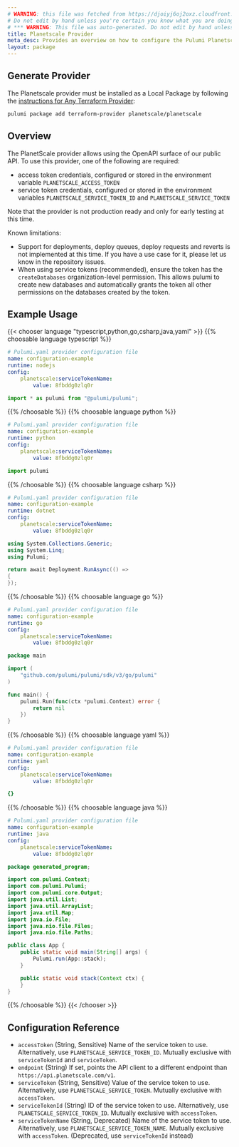 ```yaml
---
# WARNING: this file was fetched from https://djoiyj6oj2oxz.cloudfront.net/docs/registry.opentofu.org/planetscale/planetscale/0.5.0/index.md
# Do not edit by hand unless you're certain you know what you are doing!
# *** WARNING: This file was auto-generated. Do not edit by hand unless you're certain you know what you are doing! ***
title: Planetscale Provider
meta_desc: Provides an overview on how to configure the Pulumi Planetscale provider.
layout: package
---
```


## Generate Provider

The Planetscale provider must be installed as a Local Package by following the [instructions for Any Terraform Provider](https://www.pulumi.com/registry/packages/terraform-provider/):

```bash
pulumi package add terraform-provider planetscale/planetscale
```
## Overview

The PlanetScale provider allows using the OpenAPI surface of our public API. To use this provider, one of the following are required:

- access token credentials, configured or stored in the environment variable `PLANETSCALE_ACCESS_TOKEN`
- service token credentials, configured or stored in the environment variables `PLANETSCALE_SERVICE_TOKEN_ID` and `PLANETSCALE_SERVICE_TOKEN`

Note that the provider is not production ready and only for early testing at this time.

Known limitations:
- Support for deployments, deploy queues, deploy requests and reverts is not implemented at this time. If you have a use case for it, please let us know in the repository issues.
- When using service tokens (recommended), ensure the token has the `createDatabases` organization-level permission. This allows pulumi to create new databases and automatically grants the token all other permissions on the databases created by the token.
## Example Usage

{{< chooser language "typescript,python,go,csharp,java,yaml" >}}
{{% choosable language typescript %}}
```yaml
# Pulumi.yaml provider configuration file
name: configuration-example
runtime: nodejs
config:
    planetscale:serviceTokenName:
        value: 8fbddg0zlq0r

```
```typescript
import * as pulumi from "@pulumi/pulumi";

```
{{% /choosable %}}
{{% choosable language python %}}
```yaml
# Pulumi.yaml provider configuration file
name: configuration-example
runtime: python
config:
    planetscale:serviceTokenName:
        value: 8fbddg0zlq0r

```
```python
import pulumi

```
{{% /choosable %}}
{{% choosable language csharp %}}
```yaml
# Pulumi.yaml provider configuration file
name: configuration-example
runtime: dotnet
config:
    planetscale:serviceTokenName:
        value: 8fbddg0zlq0r

```
```csharp
using System.Collections.Generic;
using System.Linq;
using Pulumi;

return await Deployment.RunAsync(() =>
{
});

```
{{% /choosable %}}
{{% choosable language go %}}
```yaml
# Pulumi.yaml provider configuration file
name: configuration-example
runtime: go
config:
    planetscale:serviceTokenName:
        value: 8fbddg0zlq0r

```
```go
package main

import (
	"github.com/pulumi/pulumi/sdk/v3/go/pulumi"
)

func main() {
	pulumi.Run(func(ctx *pulumi.Context) error {
		return nil
	})
}
```
{{% /choosable %}}
{{% choosable language yaml %}}
```yaml
# Pulumi.yaml provider configuration file
name: configuration-example
runtime: yaml
config:
    planetscale:serviceTokenName:
        value: 8fbddg0zlq0r

```
```yaml
{}
```
{{% /choosable %}}
{{% choosable language java %}}
```yaml
# Pulumi.yaml provider configuration file
name: configuration-example
runtime: java
config:
    planetscale:serviceTokenName:
        value: 8fbddg0zlq0r

```
```java
package generated_program;

import com.pulumi.Context;
import com.pulumi.Pulumi;
import com.pulumi.core.Output;
import java.util.List;
import java.util.ArrayList;
import java.util.Map;
import java.io.File;
import java.nio.file.Files;
import java.nio.file.Paths;

public class App {
    public static void main(String[] args) {
        Pulumi.run(App::stack);
    }

    public static void stack(Context ctx) {
    }
}
```
{{% /choosable %}}
{{< /chooser >}}
## Configuration Reference

- `accessToken` (String, Sensitive) Name of the service token to use. Alternatively, use `PLANETSCALE_SERVICE_TOKEN_ID`. Mutually exclusive with `serviceTokenId` and `serviceToken`.
- `endpoint` (String) If set, points the API client to a different endpoint than `https://api.planetscale.com/v1`.
- `serviceToken` (String, Sensitive) Value of the service token to use. Alternatively, use `PLANETSCALE_SERVICE_TOKEN`. Mutually exclusive with `accessToken`.
- `serviceTokenId` (String) ID of the service token to use. Alternatively, use `PLANETSCALE_SERVICE_TOKEN_ID`. Mutually exclusive with `accessToken`.
- `serviceTokenName` (String, Deprecated) Name of the service token to use. Alternatively, use `PLANETSCALE_SERVICE_TOKEN_NAME`. Mutually exclusive with `accessToken`. (Deprecated, use `serviceTokenId` instead)
